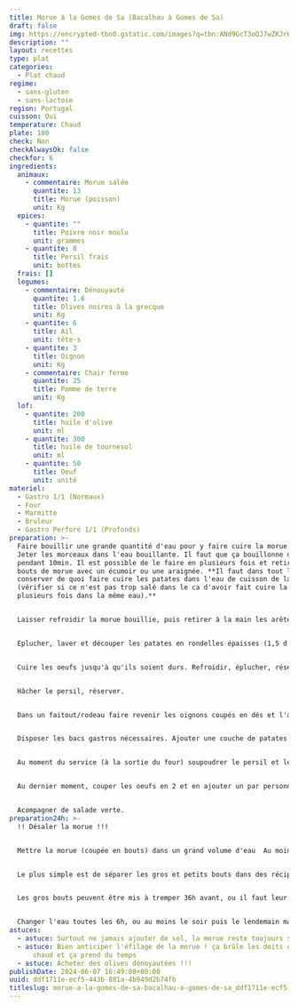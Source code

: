 ```yaml
---
title: Morue à la Gomes de Sa (Bacalhau à Gomes de Sa)
draft: false
img: https://encrypted-tbn0.gstatic.com/images?q=tbn:ANd9GcT3oQJ7wZKJrKtQXfowLHqcBs-9CQrTP33qjQ&s
description: ""
layout: recettes
type: plat
categories:
  - Plat chaud
regime:
  - sans-gluten
  - sans-lactose
region: Portugal
cuisson: Oui
temperature: Chaud
plate: 100
check: Non
checkAlwaysOk: false
checkfor: 6
ingredients:
  animaux:
    - commentaire: Morue salée
      quantite: 13
      title: Morue (poisson)
      unit: Kg
  epices:
    - quantite: ""
      title: Poivre noir moulu
      unit: grammes
    - quantite: 8
      title: Persil frais
      unit: bottes
  frais: []
  legumes:
    - commentaire: Dénouyauté
      quantite: 1.6
      title: Olives noires à la grecque
      unit: Kg
    - quantite: 6
      title: Ail
      unit: tête·s
    - quantite: 3
      title: Oignon
      unit: Kg
    - commentaire: Chair ferme
      quantite: 25
      title: Pomme de terre
      unit: Kg
  lof:
    - quantite: 200
      title: huile d'olive
      unit: ml
    - quantite: 300
      title: huile de tournesol
      unit: ml
    - quantite: 50
      title: Oeuf
      unit: unité
materiel:
  - Gastro 1/1 (Normaux)
  - Four
  - Marmitte
  - Bruleur
  - Gastro Perforé 1/1 (Profonds)
preparation: >-
  Faire bouillir une grande quantité d'eau pour y faire cuire la morue désalée.
  Jeter les morceaux dans l'eau bouillante. Il faut que ça bouillonne dedans
  pendant 10min. Il est possible de le faire en plusieurs fois et retirer les
  bouts de morue avec un écumoir ou une araignée. **Il faut dans tout les cas
  conserver de quoi faire cuire les patates dans l'eau de cuisson de la morue
  (vérifier si ce n'est pas trop salé dans le ca d'avoir fait cuire la morue en
  plusieurs fois dans la même eau).**


  Laisser refroidir la morue bouillie, puis retirer à la main les arêtes et la peau et éfiler la chair. ça colle, c'est long.


  Eplucher, laver et découper les patates en rondelles épaisses (1,5 d'épaisseur environ). Les rincer, plonger dans **un grand volume d'eau de cuisson de morue tiédie** et lancer le feu. Egouter quand il y a une cuisson ferme, pour que les rondelles restent entières (rincer à l'eau froide pour être tranquille).


  Cuire les oeufs jusqu'à qu'ils soient durs. Refroidir, éplucher, réserver. 


  Hâcher le persil, réserver.


  Dans un faitout/rodeau faire revenir les oignons coupés en dés et l'ail hâché. Ajouter le poivre. Ajouter la morue efilée et laisser le tout sur un feu doux pendant 10-15 minutes. 


  Disposer les bacs gastros nécessaires. Ajouter une couche de patates au fond, puis la morue avec les oignons et l'ail (répartir un peu partout). Mettre un filet d'huile d'olive dessus. Mettre au four pour griller tout ça, puis maintenir au chaud. 


  Au moment du service (à la sortie du four) soupoudrer le persil et les olives sur le plat.


  Au dernier moment, couper les oeufs en 2 et en ajouter un par personne dans l'assiette.


  Acompagner de salade verte.
preparation24h: >-
  !! Désaler la morue !!!


  Mettre la morue (coupée en bouts) dans un grand volume d'eau  Au moins 24h avant ! 


  Le plus simple est de séparer les gros et petits bouts dans des récipients différents.


  Les gros bouts peuvent être mis à tremper 36h avant, ou il faut leur changer l'eau plus souvent.


  Changer l'eau toutes les 6h, ou au moins le soir puis le lendemain matin.
astuces:
  - astuce: Surtout ne jamais ajouter de sel, la morue reste toujours salée
  - astuce: Bien anticiper l'éfilage de la morue ! ça brûle les doits quand c'est
      chaud et ça prend du temps
  - astuce: Acheter des olives dénoyautées !!!
publishDate: 2024-06-07 16:49:00+00:00
uuid: ddf1711e-ecf5-443b-881a-4b949d2b74fb
titleslug: morue-a-la-gomes-de-sa-bacalhau-a-gomes-de-sa_ddf1711e-ecf5-443b-881a-4b949d2b74fb
---
```

